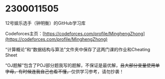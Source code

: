 # 2300011505
12号娱乐选手（钟明衡）的GitHub学习库

Codeforces主页：[https://codeforces.com/profile/MinghengZhong](https://codeforces.com/profile/MinghengZhong)

“计算概论”和“数据结构与算法”文件夹中保存了这两门课的作业和Cheating Sheet

“OJ题解”包含了POJ部分题我写的题解，不保证是最优解，~~且大部分变量使用单字母，有时候连我自己也看不懂，~~仅供学习参考，请勿抄袭！
